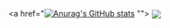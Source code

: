 <a href="[![Anurag's GitHub stats](https://github-readme-stats.vercel.app/api?username=HT0710)](https://github.com/anuraghazra/github-readme-stats)
"">
  <img align="center" src="[![Anurag's GitHub stats](https://github-readme-stats.vercel.app/api?username=HT0710)](https://github.com/anuraghazra/github-readme-stats)
" />
</a>

<!--
**HT0710/HT0710** is a ✨ _special_ ✨ repository because its `README.md` (this file) appears on your GitHub profile.

Here are some ideas to get you started:

- 🔭 I’m currently working on ...
- 🌱 I’m currently learning ...
- 👯 I’m looking to collaborate on ...
- 🤔 I’m looking for help with ...
- 💬 Ask me about ...
- 📫 How to reach me: ...
- 😄 Pronouns: ...
- ⚡ Fun fact: ...
-->
